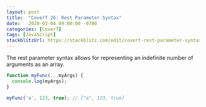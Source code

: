 ```yaml
---
layout: post
title:  "CoverT 26: Rest Parameter Syntax"
date:   2020-03-04 09:00:00 -0700
categories: [CoverT]
tags: [JavaScript]
stackblitzUrl: https://stackblitz.com/edit/covert-rest-parameter-syntax?file=index.js
---
```


The rest parameter syntax allows for representing an indefinite number of arguments as an array.

```javascript
function myFunc(...myArgs) {
  console.log(myArgs);
}

myFunc('a', 123, true); // ["a", 123, true]
```